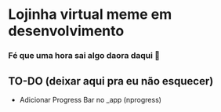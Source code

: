 # Lojinha virtual meme em desenvolvimento  

### Fé que uma hora sai algo daora daqui 🙏  

## TO-DO (deixar aqui pra eu não esquecer)  

- Adicionar Progress Bar no _app (nprogress)